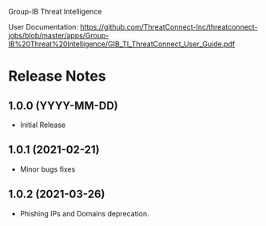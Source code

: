 Group-IB Threat Intelligence 

User Documentation:
https://github.com/ThreatConnect-Inc/threatconnect-jobs/blob/master/apps/Group-IB%20Threat%20Intelligence/GIB_TI_ThreatConnect_User_Guide.pdf 


# Release Notes

## 1.0.0 (YYYY-MM-DD)
* Initial Release

## 1.0.1 (2021-02-21)
* Minor bugs fixes

## 1.0.2 (2021-03-26)
* Phishing IPs and Domains deprecation.
